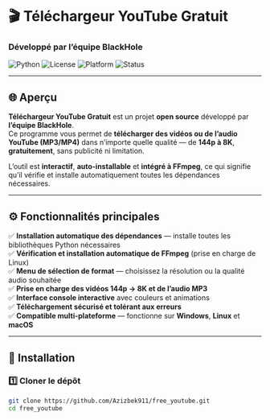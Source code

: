 # 🎬 Téléchargeur YouTube Gratuit  
### Développé par **l’équipe BlackHole**

![Python](https://img.shields.io/badge/Python-3.8%2B-blue?logo=python)
![License](https://img.shields.io/badge/Licence-MIT-green)
![Platform](https://img.shields.io/badge/Plateforme-Windows%20%7C%20Linux%20%7C%20macOS-orange)
![Status](https://img.shields.io/badge/Statut-Stable-brightgreen)

---

## 🌐 Aperçu
**Téléchargeur YouTube Gratuit** est un projet **open source** développé par **l’équipe BlackHole**.  
Ce programme vous permet de **télécharger des vidéos ou de l’audio YouTube (MP3/MP4)** dans n’importe quelle qualité — de **144p à 8K**, **gratuitement**, sans publicité ni limitation.

L’outil est **interactif**, **auto-installable** et **intégré à FFmpeg**, ce qui signifie qu’il vérifie et installe automatiquement toutes les dépendances nécessaires.

---

## ⚙️ Fonctionnalités principales

✅ **Installation automatique des dépendances** — installe toutes les bibliothèques Python nécessaires  
✅ **Vérification et installation automatique de FFmpeg** (prise en charge de Linux)  
✅ **Menu de sélection de format** — choisissez la résolution ou la qualité audio souhaitée  
✅ **Prise en charge des vidéos 144p → 8K et de l’audio MP3**  
✅ **Interface console interactive** avec couleurs et animations  
✅ **Téléchargement sécurisé et tolérant aux erreurs**  
✅ **Compatible multi-plateforme** — fonctionne sur **Windows**, **Linux** et **macOS**

---

## 🚀 Installation

### 1️⃣ Cloner le dépôt
```bash
git clone https://github.com/Azizbek911/free_youtube.git
cd free_youtube
